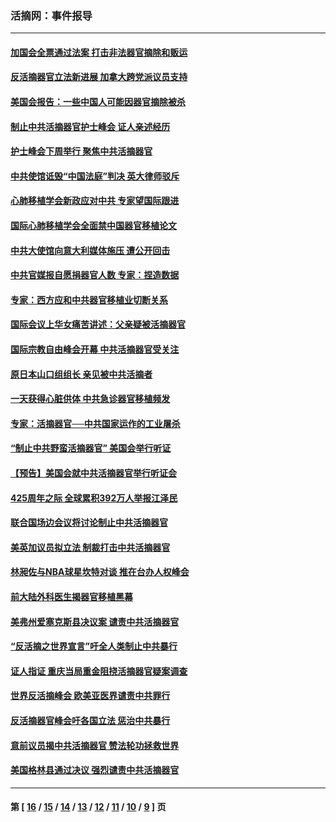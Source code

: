 ### 活摘网：事件报导
---
#### [加国会全票通过法案 打击非法器官摘除和贩运](../../pages/nf5877/n13884924.md?02220430) 
#### [反活摘器官立法新进展 加拿大跨党派议员支持](../../pages/nf5877/n13876061.md?02220430) 
#### [美国会报告：一些中国人可能因器官摘除被杀](../../pages/nf5877/n13867964.md?02220430) 
#### [制止中共活摘器官护士峰会 证人亲述经历](../../pages/nf5877/n13859007.md?02220430) 
#### [护士峰会下周举行 聚焦中共活摘器官](../../pages/nf5877/n13855418.md?02220430) 
#### [中共使馆诋毁“中国法庭”判决 英大律师驳斥](../../pages/nf5877/n13833945.md?02220430) 
#### [心肺移植学会新政应对中共 专家望国际跟进](../../pages/nf5877/n13829043.md?02220430) 
#### [国际心肺移植学会全面禁中国器官移植论文](../../pages/nf5877/n13827785.md?02220430) 
#### [中共大使馆向意大利媒体施压 遭公开回击](../../pages/nf5877/n13826038.md?02220430) 
#### [中共官媒报自愿捐器官人数 专家：捏造数据](../../pages/nf5877/n13814130.md?02220430) 
#### [专家：西方应和中共器官移植业切断关系](../../pages/nf5877/n13772828.md?02220430) 
#### [国际会议上华女痛苦讲述：父亲疑被活摘器官](../../pages/nf5877/n13771583.md?02220430) 
#### [国际宗教自由峰会开幕 中共活摘器官受关注](../../pages/nf5877/n13769995.md?02220430) 
#### [原日本山口组组长 亲见被中共活摘者](../../pages/nf5877/n13767360.md?02220430) 
#### [一天获得心脏供体 中共急诊器官移植频发](../../pages/nf5877/n13764689.md?02220430) 
#### [专家：活摘器官──中共国家运作的工业屠杀](../../pages/nf5877/n13761178.md?02220430) 
#### [“制止中共野蛮活摘器官” 美国会举行听证](../../pages/nf5877/n13735831.md?02220430) 
#### [【预告】美国会就中共活摘器官举行听证会](../../pages/nf5877/n13732843.md?02220430) 
#### [425周年之际 全球累积392万人举报江泽民](../../pages/nf5877/n13719232.md?02220430) 
#### [联合国场边会议将讨论制止中共活摘器官](../../pages/nf5877/n13656361.md?02220430) 
#### [美英加议员拟立法 制裁打击中共活摘器官](../../pages/nf5877/n13430251.md?02220430) 
#### [林昶佐与NBA球星坎特对谈 推在台办人权峰会](../../pages/nf5877/n13414467.md?02220430) 
#### [前大陆外科医生揭器官移植黑幕](../../pages/nf5877/n13401416.md?02220430) 
#### [美弗州爱塞克斯县决议案 谴责中共活摘器官](../../pages/nf5877/n13320919.md?02220430) 
#### [“反活摘之世界宣言”吁全人类制止中共暴行](../../pages/nf5877/n13259730.md?02220430) 
#### [证人指证 重庆当局重金阻挠活摘器官疑案调查](../../pages/nf5877/n13259127.md?02220430) 
#### [世界反活摘峰会 欧美亚医界谴责中共罪行](../../pages/nf5877/n13253550.md?02220430) 
#### [反活摘器官峰会吁各国立法 惩治中共暴行](../../pages/nf5877/n13245052.md?02220430) 
#### [意前议员揭中共活摘器官 赞法轮功拯救世界](../../pages/nf5877/n13203445.md?02220430) 
#### [美国格林县通过决议 强烈谴责中共活摘器官](../../pages/nf5877/n13119367.md?02220430) 

---
#### 第 [ [16](./16.md?02220430) / [15](./15.md?02220430) / [14](./14.md?02220430) / [13](./13.md?02220430) / [12](./12.md?02220430) / [11](./11.md?02220430) / [10](./10.md?02220430) / [9](./9.md?02220430) ] 页
